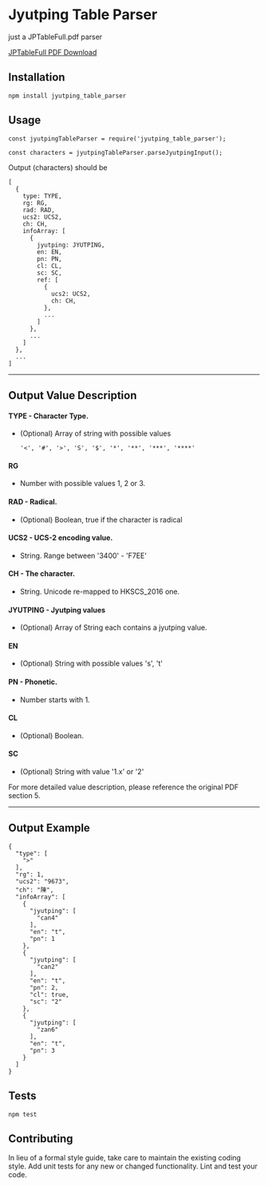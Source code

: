 # Jyutping Table Parser
just a JPTableFull.pdf parser

[JPTableFull PDF Download](http://www.iso10646hk.net/download/jp/doc/JPTableFull.pdf)

## Installation

  `npm install jyutping_table_parser`

## Usage

    const jyutpingTableParser = require('jyutping_table_parser');

    const characters = jyutpingTableParser.parseJyutpingInput();

  Output (characters) should be 

    [
      {
        type: TYPE,
        rg: RG,
        rad: RAD,
        ucs2: UCS2,
        ch: CH,
        infoArray: [
          {
            jyutping: JYUTPING,
            en: EN,
            pn: PN,
            cl: CL,
            sc: SC,
            ref: [
              {
                ucs2: UCS2,
                ch: CH,
              },
              ...
            ]
          },
          ...
        ]
      },
      ...
    ]

---
## Output Value Description

#### TYPE - Character Type.
- (Optional) Array of string with possible values
          
      '<', '#', '>', 'S', '$', '*', '**', '***', '****'
  
#### RG
- Number with possible values 1, 2 or 3.

#### RAD - Radical.
- (Optional) Boolean, true if the character is radical

#### UCS2 - UCS-2 encoding value.
- String. Range between '3400' - 'F7EE'

#### CH - The character.
- String. Unicode re-mapped to HKSCS_2016 one.
  
#### JYUTPING - Jyutping values
- (Optional) Array of String each contains a jyutping value. 
 
#### EN
  - (Optional) String with possible values 's', 't'

#### PN - Phonetic.
  - Number starts with 1.
  
#### CL
  - (Optional) Boolean.

#### SC
  - (Optional) String with value '1.x' or '2'

For more detailed value description, please reference the original PDF section 5.

---

## Output Example
    
    {
      "type": [
        ">"
      ],
      "rg": 1,
      "ucs2": "9673",
      "ch": "陳",
      "infoArray": [
        {
          "jyutping": [
            "can4"
          ],
          "en": "t",
          "pn": 1
        },
        {
          "jyutping": [
            "can2"
          ],
          "en": "t",
          "pn": 2,
          "cl": true,
          "sc": "2"
        },
        {
          "jyutping": [
            "zan6"
          ],
          "en": "t",
          "pn": 3
        }
      ]
    }

## Tests

  `npm test`

## Contributing

In lieu of a formal style guide, take care to maintain the existing coding style. Add unit tests for any new or changed functionality. Lint and test your code.